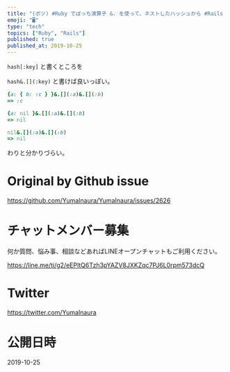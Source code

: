 ```yaml
---
title: "(ボツ) #Ruby でぼっち演算子 &. を使って、ネストしたハッシュから #Rails の dig みたいに値を取り出し、 nil エラ"
emoji: "🖥"
type: "tech"
topics: ["Ruby", "Rails"]
published: true
published_at: 2019-10-25
---
```


`hash[:key]` と書くところを

`hash&.[](:key)` と書けば良いっぽい。


```rb
{a: { b: :c } }&.[](:a)&.[](:b)
=> :c

{a: nil }&.[](:a)&.[](:b)
=> nil

nil&.[](:a)&.[](:b)
=> nil
```

わりと分かりづらい。


# Original by Github issue

https://github.com/YumaInaura/YumaInaura/issues/2626








<!-- Update From Qiita API -->

# チャットメンバー募集


何か質問、悩み事、相談などあればLINEオープンチャットもご利用ください。

https://line.me/ti/g2/eEPltQ6Tzh3pYAZV8JXKZqc7PJ6L0rpm573dcQ





# Twitter


https://twitter.com/YumaInaura


<!-- Update From Qiita API -->



# 公開日時

2019-10-25
